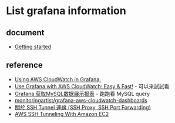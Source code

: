 # List grafana information

## document
  * [Getting started](https://grafana.com/docs/guides/getting_started/)

## reference
  * [Using AWS CloudWatch in Grafana.](https://medium.com/@_oleksii_/using-aws-cloudwatch-in-grafana-8294b7a2e7dd)
  * [Use Grafana with AWS CloudWatch: Easy & Fast!](https://www.ceos3c.com/cloud/use-grafana-with-aws-cloudwatch-easy-fast/)  - 可以來試試看
  * [Grafana 获取MySQL数据展示报表](https://blog.csdn.net/huangquanlong/article/details/78589760) - 跑跑看 MySQL query
  * [monitoringartist/grafana-aws-cloudwatch-dashboards](https://github.com/monitoringartist/grafana-aws-cloudwatch-dashboards)
  * [關於 SSH Tunnel 連線 (SSH Proxy, SSH Port Forwarding)](https://yu-jack.github.io/2019/01/08/ssh-tunnel/)
  * [AWS SSH Tunneling With Amazon EC2](https://binx.io/blog/2018/11/21/aws-ssh-tunneling/)



